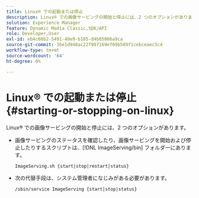 ```yaml
---
title: Linux® での起動または停止
description: Linux® での画像サービングの開始と停止には、2 つのオプションがあります。
solution: Experience Manager
feature: Dynamic Media Classic,SDK/API
role: Developer,User
exl-id: eb4c60b2-5491-40e9-b105-d4b05006a9ca
source-git-commit: 3be1d948ac22f907169ef09b509f1cebceaec5c4
workflow-type: tm+mt
source-wordcount: '64'
ht-degree: 0%

---
```


# Linux® での起動または停止 {#starting-or-stopping-on-linux}

Linux® での画像サービングの開始と停止には、2 つのオプションがあります。

* 画像サービングのステータスを確認したり、画像サービングを開始および停止したりするスクリプトは、[!DNL ImageServing/bin] フォルダーにあります。

  `ImageServing.sh {start|stop|restart|status}`
* 次の代替手段は、システム管理者になじみがある必要があります。

  `/sbin/service ImageServing {start|stop|status}`
